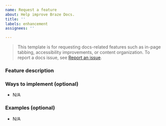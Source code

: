 ```yaml
---
name: Request a feature
about: Help improve Braze Docs.
title: ''
labels: enhancement
assignees: ''

---
```


> This template is for requesting docs-related features such as in-page tabbing, accessibility improvements, or content organization. To report a docs issue, see [Report an issue](https://github.com/braze-inc/braze-docs/issues/new?assignees=&labels=issue&projects=&template=report_an_issue.md&title=).

### Feature description
<!-- A clear and concise description of the feature. -->

### Ways to implement (optional)
<!-- One or two ways we could implement this feature. -->
- N/A

### Examples (optional)
<!-- One or two real-world examples for this feature. -->
- N/A

